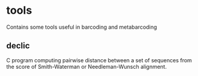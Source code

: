 # tools
Contains some tools useful in barcoding and metabarcoding   

## declic

C program computing pairwise distance between a set of sequences from the score of Smith-Waterman or Needleman-Wunsch alignment.





